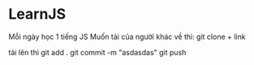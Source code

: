 # LearnJS
Mỗi ngày học 1 tiếng JS
Muốn tải của người khác về thì:
git clone + link

tải lên thì
 git add .
 git commit -m "asdasdas"
 git push